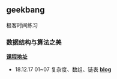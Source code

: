 ## geekbang
极客时间练习

### 数据结构与算法之美

[**课程地址**](https://time.geekbang.org/column/126)


- 18.12.17 01~07 复杂度、数组、链表 [**blog**](http://www.8b236.top/geekbang/%E6%9E%81%E5%AE%A2%E6%97%B6%E9%97%B4-%E6%95%B0%E6%8D%AE%E7%BB%93%E6%9E%84%E4%B8%8E%E7%AE%97%E6%B3%95%E4%B9%8B%E7%BE%8E1/)
